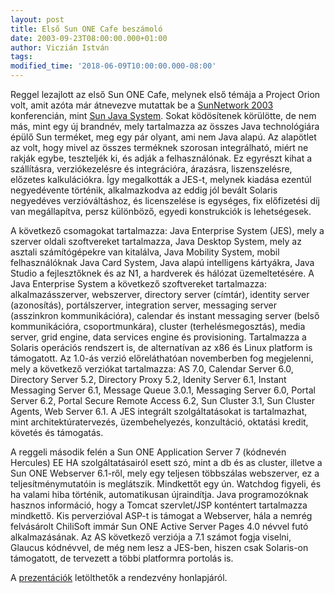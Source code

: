 ```yaml
---
layout: post
title: Első Sun ONE Cafe beszámoló
date: 2003-09-23T08:00:00.000+01:00
author: Viczián István
tags:
modified_time: '2018-06-09T10:00:00.000-08:00'
---
```


Reggel lezajlott az első Sun ONE Cafe, melynek első témája a Project
Orion volt, amit azóta már átnevezve mutattak be a [SunNetwork
2003](http://developers.sun.com/events/sunnetwork/) konferencián, mint
[Sun Java System](http://wwws.sun.com/software/javasystem/index.html).
Sokat ködösítenek körülötte, de nem más, mint egy új brandnév, mely
tartalmazza az összes Java technológiára épülő Sun terméket, meg egy pár
olyant, ami nem Java alapú. Az alapötlet az volt, hogy mivel az összes
terméknek szorosan integrálható, miért ne rakják egybe, teszteljék ki,
és adják a felhasználónak. Ez egyrészt kihat a szállításra,
verziókezelésre és integrációra, árazásra, liszenszelésre, előzetes
kalkulációkra. Így megalkották a JES-t, melynek kiadása ezentúl
negyedévente történik, alkalmazkodva az eddig jól bevált Solaris
negyedéves verzióváltáshoz, és licenszelése is egységes, fix előfizetési
díj van megállapítva, persz különböző, egyedi konstrukciók is
lehetségesek.

A következő csomagokat tartalmazza: Java Enterprise System (JES), mely a
szerver oldali szoftvereket tartalmazza, Java Desktop System, mely az
asztali számítógépekre van kitalálva, Java Mobility System, mobil
felhasználóknak Java Card System, Java alapú intelligens kártyákra, Java
Studio a fejlesztőknek és az N1, a hardverek és hálózat üzemeltetésére.
A Java Enterprise System a következő szoftvereket tartalmazza:
alkalmazásszerver, webszerver, directory server (címtár), identity
server (azonosítás), portálszerver, integration server, messaging server
(asszinkron kommunikációra), calendar és instant messaging server (belső
kommunikációra, csoportmunkára), cluster (terhelésmegosztás), media
server, grid engine, data services engine és provisioning. Tartalmazza a
Solaris operációs rendszert is, de alternatívan az x86 és Linux platform
is támogatott. Az 1.0-ás verzió előreláthatóan novemberben fog
megjelenni, mely a következő verziókat tartalmazza: AS 7.0, Calendar
Server 6.0, Directory Server 5.2, Directory Proxy 5.2, Idenity Server
6.1, Instant Messaging Server 6.1, Message Queue 3.0.1, Messaging Server
6.0, Portal Server 6.2, Portal Secure Remote Access 6.2, Sun Cluster
3.1, Sun Cluster Agents, Web Server 6.1. A JES integrált
szolgáltatásokat is tartalmazhat, mint architektúratervezés,
üzembehelyezés, konzultáció, oktatási kredit, követés és támogatás.

A reggeli második felén a Sun ONE Application Server 7 (kódnevén
Hercules) EE HA szolgáltatásairól esett szó, mint a db és as cluster,
illetve a Sun ONE Webserver 6.1-ről, mely egy teljesen többszálas
webszerver, ez a teljesítménymutatóin is meglátszik. Mindkettőt egy ún.
Watchdog figyeli, és ha valami hiba történik, automatikusan újraindítja.
Java programozóknak hasznos információ, hogy a Tomcat szervlet/JSP
konténtert tartalmazza mindkettő. Kis perverzióval ASP-t is támogat a
Webserver, hála a nemrég felvásárolt ChiliSoft immár Sun ONE Active
Server Pages 4.0 névvel futó alkalmazásának. Az AS következő verziója a
7.1 számot fogja viselni, Glaucus kódnévvel, de még nem lesz a JES-ben,
hiszen csak Solaris-on támogatott, de tervezett a többi platformra
portolás is.

A
[prezentációk](http://hu.sun.com/esemeny/publicesemeny/sunone_cafe/index.html)
letölthetők a rendezvény honlapjáról.
